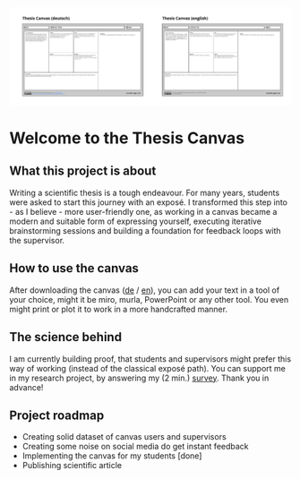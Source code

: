![Thesis Canvas Preview](https://github.com/nicolaikrueger/thesis_canvas/blob/main/Thesis%20Design%20Canvas%20-%20Business%20School%20Edition.jpg?raw=true)
# Welcome to the Thesis Canvas

## What this project is about
Writing a scientific thesis is a tough endeavour. For many years, students were asked to start this journey with an exposé. I transformed this step into - as I believe - more user-friendly one, as working in a canvas became a modern and suitable form of expressing yourself, executing iterative brainstorming sessions and building a foundation for feedback loops with the supervisor.

## How to use the canvas
After downloading the canvas ([de](https://github.com/nicolaikrueger/thesis_canvas/blob/main/Thesis%20Design%20Canvas%20-%20DE.jpg) / [en](https://github.com/nicolaikrueger/thesis_canvas/blob/main/Thesis%20Design%20Canvas%20-%20EN.jpg)), you can add your text in a tool of your choice, might it be miro, murla, PowerPoint or any other tool. You even might print or plot it to work in a more handcrafted manner.

## The science behind
I am currently building proof, that students and supervisors might prefer this way of working (instead of the classical exposé path). You can support me in my research project, by answering my (2 min.) [survey](https://docs.google.com/forms/d/e/1FAIpQLSdF1RXTfCpxzwmU9sIjrX9ZBBSFxiNmaAkvTe7v-X1okSRhAg/viewform?usp=sf_link). Thank you in advance!

## Project roadmap
* Creating solid dataset of canvas users and supervisors
* Creating some noise on social media do get instant feedback
* Implementing the canvas for my students [done]
* Publishing scientific article



